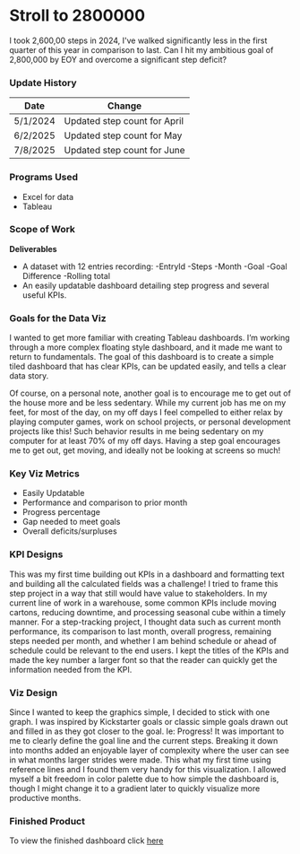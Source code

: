 # Stroll to 2800000
I took 2,600,00 steps in 2024, I've walked significantly less in the first quarter of this year in comparison to last. Can I hit my ambitious goal of 2,800,000 by EOY and overcome a significant step deficit? 

### Update History ###
|Date|Change|
| ------------- | ------------- |
|5/1/2024|Updated step count for April|
|6/2/2025|Updated step count for May|
|7/8/2025|Updated step count for June|

### Programs Used ###
  - Excel for data
  - Tableau

### Scope of Work ###
**Deliverables** <br>
  - A dataset with 12 entries recording:
    -EntryId 
    -Steps 
    -Month 
    -Goal 
    -Goal Difference 
    -Rolling total 
  - An easily updatable dashboard detailing step progress and several useful KPIs.  

### Goals for the Data Viz ###
I wanted to get more familiar with creating Tableau dashboards. I’m working through a more complex floating style dashboard, and it made me want to return to fundamentals. The goal of this dashboard is to create a simple tiled dashboard that has clear KPIs, can be updated easily, and tells a clear data story. <br>

Of course, on a personal note, another goal is to encourage me to get out of the house more and be less sedentary. While my current job has me on my feet, for most of the day, on my off days I feel compelled to either relax by playing computer games, work on school projects, or personal development projects like this! Such behavior results in me being sedentary on my computer for at least 70% of my off days. Having a step goal encourages me to get out, get moving, and ideally not be looking at screens so much!  

### Key Viz Metrics ###
  - Easily Updatable 
  - Performance and comparison to prior month 
  - Progress percentage 
  - Gap needed to meet goals 
  - Overall deficits/surpluses

### KPI Designs ###
This was my first time building out KPIs in a dashboard and formatting text and building all the calculated fields was a challenge! I tried to frame this step project in a way that still would have value to stakeholders. In my current line of work in a warehouse, some common KPIs include moving cartons, reducing downtime, and processing seasonal cube within a timely manner. For a step-tracking project, I thought data such as current month performance, its comparison to last month, overall progress, remaining steps needed per month, and whether I am behind schedule or ahead of schedule could be relevant to the end users. I kept the titles of the KPIs and made the key number a larger font so that the reader can quickly get the information needed from the KPI.  

### Viz Design ###
Since I wanted to keep the graphics simple, I decided to stick with one graph. I was inspired by Kickstarter goals or classic simple goals drawn out and filled in as they got closer to the goal. Ie: Progress! It was important to me to clearly define the goal line and the current steps. Breaking it down into months added an enjoyable layer of complexity where the user can see in what months larger strides were made. This what my first time using reference lines and I found them very handy for this visualization. I allowed myself a bit freedom in color palette due to how simple the dashboard is, though I might change it to a gradient later to quickly visualize more productive months.  

### Finished Product ###
To view the finished dashboard click [here](https://public.tableau.com/app/profile/marissa.nash/viz/Strollto2800000/Dashboard1) 
